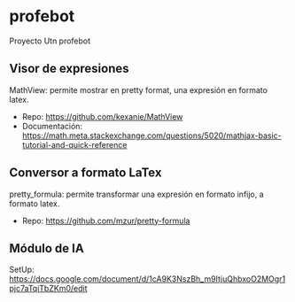 # profebot
Proyecto Utn profebot

## Visor de expresiones

MathView: permite mostrar en pretty format, una expresión en formato latex.

* Repo: https://github.com/kexanie/MathView
* Documentación: https://math.meta.stackexchange.com/questions/5020/mathjax-basic-tutorial-and-quick-reference

## Conversor a formato LaTex

pretty_formula: permite transformar una expresión en formato infijo, a formato latex.

* Repo: https://github.com/mzur/pretty-formula

## Módulo de IA

SetUp: https://docs.google.com/document/d/1cA9K3NszBh_m9ItjuQhbxoO2MOgr1pjc7aTqiTbZKm0/edit
